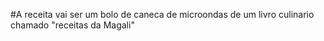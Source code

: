 #A receita vai ser um bolo de caneca de microondas de um livro culinario chamado "receitas da Magali"
